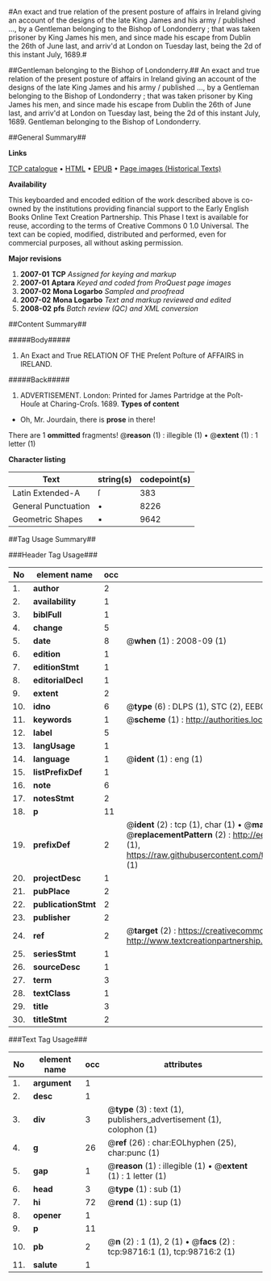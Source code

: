 #An exact and true relation of the present posture of affairs in Ireland giving an account of the designs of the late King James and his army / published ..., by a Gentleman belonging to the Bishop of Londonderry ; that was taken prisoner by King James his men, and since made his escape from Dublin the 26th of June last, and arriv'd at London on Tuesday last, being the 2d of this instant July, 1689.#

##Gentleman belonging to the Bishop of Londonderry.##
An exact and true relation of the present posture of affairs in Ireland giving an account of the designs of the late King James and his army / published ..., by a Gentleman belonging to the Bishop of Londonderry ; that was taken prisoner by King James his men, and since made his escape from Dublin the 26th of June last, and arriv'd at London on Tuesday last, being the 2d of this instant July, 1689.
Gentleman belonging to the Bishop of Londonderry.

##General Summary##

**Links**

[TCP catalogue](http://www.ota.ox.ac.uk/tcp/)  • 
[HTML](http://tei.it.ox.ac.uk/tcp/Texts-HTML/free/A38/A38904.html)  • 
[EPUB](http://tei.it.ox.ac.uk/tcp/Texts-EPUB/free/A38/A38904.epub) • 
[Page images (Historical Texts)](https://data.historicaltexts.jisc.ac.uk/view?pubId=eebo-13274860e&pageId=eebo-13274860e-98716-1)

**Availability**

This keyboarded and encoded edition of the
	       work described above is co-owned by the institutions
	       providing financial support to the Early English Books
	       Online Text Creation Partnership. This Phase I text is
	       available for reuse, according to the terms of Creative
	       Commons 0 1.0 Universal. The text can be copied,
	       modified, distributed and performed, even for
	       commercial purposes, all without asking permission.

**Major revisions**

1. __2007-01__ __TCP__ *Assigned for keying and markup*
1. __2007-01__ __Aptara__ *Keyed and coded from ProQuest page images*
1. __2007-02__ __Mona Logarbo__ *Sampled and proofread*
1. __2007-02__ __Mona Logarbo__ *Text and markup reviewed and edited*
1. __2008-02__ __pfs__ *Batch review (QC) and XML conversion*

##Content Summary##

#####Body#####

1. An Exact and True
RELATION
OF THE
Preſent Poſture of AFFAIRS in
IRELAND.

#####Back#####

1. ADVERTISEMENT.
London: Printed for James Partridge at the Poſt-Houſe at Charing-Croſs. 1689.
**Types of content**

  * Oh, Mr. Jourdain, there is **prose** in there!

There are 1 **ommitted** fragments! 
 @__reason__ (1) : illegible (1)  •  @__extent__ (1) : 1 letter (1)

**Character listing**


|Text|string(s)|codepoint(s)|
|---|---|---|
|Latin Extended-A|ſ|383|
|General Punctuation|•|8226|
|Geometric Shapes|▪|9642|

##Tag Usage Summary##

###Header Tag Usage###

|No|element name|occ|attributes|
|---|---|---|---|
|1.|__author__|2||
|2.|__availability__|1||
|3.|__biblFull__|1||
|4.|__change__|5||
|5.|__date__|8| @__when__ (1) : 2008-09 (1)|
|6.|__edition__|1||
|7.|__editionStmt__|1||
|8.|__editorialDecl__|1||
|9.|__extent__|2||
|10.|__idno__|6| @__type__ (6) : DLPS (1), STC (2), EEBO-CITATION (1), OCLC (1), VID (1)|
|11.|__keywords__|1| @__scheme__ (1) : http://authorities.loc.gov/ (1)|
|12.|__label__|5||
|13.|__langUsage__|1||
|14.|__language__|1| @__ident__ (1) : eng (1)|
|15.|__listPrefixDef__|1||
|16.|__note__|6||
|17.|__notesStmt__|2||
|18.|__p__|11||
|19.|__prefixDef__|2| @__ident__ (2) : tcp (1), char (1)  •  @__matchPattern__ (2) : ([0-9\-]+):([0-9IVX]+) (1), (.+) (1)  •  @__replacementPattern__ (2) : http://eebo.chadwyck.com/downloadtiff?vid=$1&page=$2 (1), https://raw.githubusercontent.com/textcreationpartnership/Texts/master/tcpchars.xml#$1 (1)|
|20.|__projectDesc__|1||
|21.|__pubPlace__|2||
|22.|__publicationStmt__|2||
|23.|__publisher__|2||
|24.|__ref__|2| @__target__ (2) : https://creativecommons.org/publicdomain/zero/1.0/ (1), http://www.textcreationpartnership.org/docs/. (1)|
|25.|__seriesStmt__|1||
|26.|__sourceDesc__|1||
|27.|__term__|3||
|28.|__textClass__|1||
|29.|__title__|3||
|30.|__titleStmt__|2||


###Text Tag Usage###

|No|element name|occ|attributes|
|---|---|---|---|
|1.|__argument__|1||
|2.|__desc__|1||
|3.|__div__|3| @__type__ (3) : text (1), publishers_advertisement (1), colophon (1)|
|4.|__g__|26| @__ref__ (26) : char:EOLhyphen (25), char:punc (1)|
|5.|__gap__|1| @__reason__ (1) : illegible (1)  •  @__extent__ (1) : 1 letter (1)|
|6.|__head__|3| @__type__ (1) : sub (1)|
|7.|__hi__|72| @__rend__ (1) : sup (1)|
|8.|__opener__|1||
|9.|__p__|11||
|10.|__pb__|2| @__n__ (2) : 1 (1), 2 (1)  •  @__facs__ (2) : tcp:98716:1 (1), tcp:98716:2 (1)|
|11.|__salute__|1||

